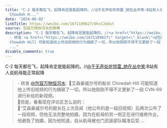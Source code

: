 ```yaml
---
title: "C-2 每天都在飞，起降肯定是能起降的。//@于无声处听惊雷_她在丛中笑:B站有人说航母能正常起降 - 转发 @包容万物恒河水:&ensp;\U0001F53B艾森豪威尔号的船长
  Chowdah H..."
date: '2024-06-02'
linkTitle: https://weibo.com/1671109627/OhcC2mXut
source: 包容万物恒河水的微博
description: "C-2 每天都在飞，起降肯定是能起降的。//<a href=\"https://weibo.com/n/%E4%BA%8E%E6%97%A0%E5%A3%B0%E5%A4%84%E5%90%AC%E6%83%8A%E9%9B%B7_%E5%A5%B9%E5%9C%A8%E4%B8%9B%E4%B8%AD%E7%AC%91\">@于无声处听惊雷_她在丛中笑</a>:B站有人说航母能正常起降<br><blockquote>
  - 转发 <a href=\"https://weibo.com/1671109627\" target=\"_blank\">@包容万物恒河水</a>: \U0001F53B艾森豪威尔号的船长
  Chowdah Hill 可能知道他上传旧视频的行为搞砸了一切，所以他刚刚不得不又更新了一段 CVN-69 进行补给的新视频。<br>\U0001F53B但是，看看现在评论区怎么说的：<br>\U0001F539“艾森豪威尔号的舰长在上次丑闻（他公布的是一段旧视频）后再次公布了一段视频，但他无法完整地拍摄，因为在航母的另一侧正在进行维修作业，他避免了拍摄，因为他知道，自从航母被也门武装部队瞄准后受
  ..."
disable_comments: true
---
```

C-2 每天都在飞，起降肯定是能起降的。//<a href="https://weibo.com/n/%E4%BA%8E%E6%97%A0%E5%A3%B0%E5%A4%84%E5%90%AC%E6%83%8A%E9%9B%B7_%E5%A5%B9%E5%9C%A8%E4%B8%9B%E4%B8%AD%E7%AC%91">@于无声处听惊雷_她在丛中笑</a>:B站有人说航母能正常起降<br><blockquote> - 转发 <a href="https://weibo.com/1671109627" target="_blank">@包容万物恒河水</a>: 🔻艾森豪威尔号的船长 Chowdah Hill 可能知道他上传旧视频的行为搞砸了一切，所以他刚刚不得不又更新了一段 CVN-69 进行补给的新视频。<br>🔻但是，看看现在评论区怎么说的：<br>🔹“艾森豪威尔号的舰长在上次丑闻（他公布的是一段旧视频）后再次公布了一段视频，但他无法完整地拍摄，因为在航母的另一侧正在进行维修作业，他避免了拍摄，因为他知道，自从航母被也门武装部队瞄准后受 ...